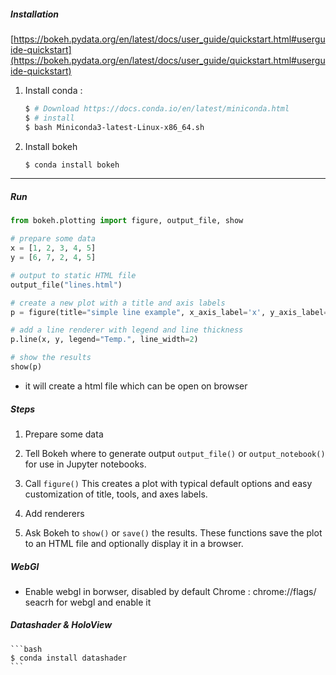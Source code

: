 
##### Installation
[https://bokeh.pydata.org/en/latest/docs/user_guide/quickstart.html#userguide-quickstart](https://bokeh.pydata.org/en/latest/docs/user_guide/quickstart.html#userguide-quickstart)

1. Install conda :
    ```bash
    $ # Download https://docs.conda.io/en/latest/miniconda.html
    $ # install
    $ bash Miniconda3-latest-Linux-x86_64.sh
    ```

2. Install bokeh

    ```bash
    $ conda install bokeh
    ```

----

##### Run

```python
from bokeh.plotting import figure, output_file, show

# prepare some data
x = [1, 2, 3, 4, 5]
y = [6, 7, 2, 4, 5]

# output to static HTML file
output_file("lines.html")

# create a new plot with a title and axis labels
p = figure(title="simple line example", x_axis_label='x', y_axis_label='y')

# add a line renderer with legend and line thickness
p.line(x, y, legend="Temp.", line_width=2)

# show the results
show(p)

```

* it will create a html file which can be open on browser


##### Steps

1. Prepare some data

2. Tell Bokeh where to generate output
    `output_file()` or `output_notebook()` for use in Jupyter notebooks.

3. Call `figure()`
This creates a plot with typical default options and easy customization of title, tools, and axes labels.

4. Add renderers

5. Ask Bokeh to `show()` or `save()` the results.
    These functions save the plot to an HTML file and optionally display it in a browser.


##### WebGl

* Enable webgl in borwser, disabled by default
    Chrome : chrome://flags/
    seacrh for webgl and enable it

##### Datashader & HoloView
    ```bash
    $ conda install datashader
    ```
